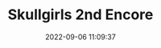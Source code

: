 ---
date: 2022-09-06 11:09:37
title: 'Skullgirls 2nd Encore'	
tags: []
price: $24.99 or $53.98 w/season pass	
link: https://store.steampowered.com/app/245170/Skullgirls_2nd_Encore/	
discord: https://discord.com/invite/skullgirls	
twitter: https://twitter.com/Skullgirls
---